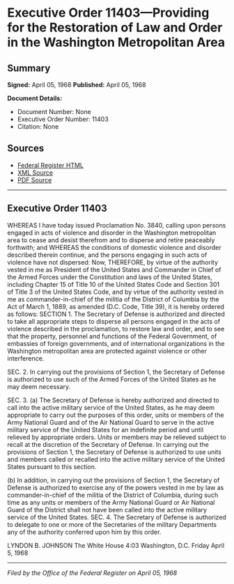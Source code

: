 # Executive Order 11403—Providing for the Restoration of Law and Order in the Washington Metropolitan Area

## Summary

**Signed:** April 05, 1968
**Published:** April 05, 1968

**Document Details:**
- Document Number: None
- Executive Order Number: 11403
- Citation: None

## Sources
- [Federal Register HTML](https://www.presidency.ucsb.edu/documents/executive-order-11403-providing-for-the-restoration-law-and-order-the-washington)
- [XML Source](None)
- [PDF Source](None)

---

## Executive Order 11403

WHEREAS I have today issued Proclamation No. 3840, calling upon persons engaged in acts of violence and disorder in the Washington metropolitan area to cease and desist therefrom and to disperse and retire peaceably forthwith; and
WHEREAS the conditions of domestic violence and disorder described therein continue, and the persons engaging in such acts of violence have not dispersed:
Now, THEREFORE, by virtue of the authority vested in me as President of the United States and Commander in Chief of the Armed Forces under the Constitution and laws of the United States, including Chapter 15 of Title 10 of the United States Code and Section 301 of Title 3 of the United States Code, and by virtue of the authority vested in me as commander-in-chief of the militia of the District of Columbia by the Act of March 1, 1889, as amended (D.C. Code, Title 39), it is hereby ordered as follows:
SECTION 1. The Secretary of Defense is authorized and directed to take all appropriate steps to disperse all persons engaged in the acts of violence described in the proclamation, to restore law and order, and to see that the property, personnel and functions of the Federal Government, of embassies of foreign governments, and of international organizations in the Washington metropolitan area are protected against violence or other interference.

SEC. 2. In carrying out the provisions of Section 1, the Secretary of Defense is authorized to use such of the Armed Forces of the United States as he may deem necessary.

SEC. 3. (a) The Secretary of Defense is hereby authorized and directed to call into the active military service of the United States, as he may deem appropriate to carry out the purposes of this order, units or members of the Army National Guard and of the Air National Guard to serve in the active military service of the United States for an indefinite period and until relieved by appropriate orders. Units or members may be relieved subject to recall at the discretion of the Secretary of Defense. In carrying out the provisions of Section 1, the Secretary of Defense is authorized to use units and members called or recalled into the active military service of the United States pursuant to this section.

(b) In addition, in carrying out the provisions of Section 1, the Secretary of Defense is authorized to exercise any of the powers vested in me by law as commander-in-chief of the militia of the District of Columbia, during such time as any units or members of the Army National Guard or Air National Guard of the District shall not have been called into the active military service of the United States.
SEC. 4. The Secretary of Defense is authorized to delegate to one or more of the Secretaries of the military Departments any of the authority conferred upon him by this order.

LYNDON B. JOHNSON
The White House 4:03
Washington, D.C. Friday April 5, 1968

---

*Filed by the Office of the Federal Register on April 05, 1968*
